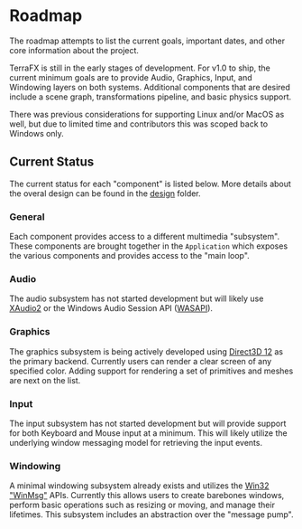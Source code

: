 # Roadmap

The roadmap attempts to list the current goals, important dates, and other core information about the project.

TerraFX is still in the early stages of development. For v1.0 to ship, the current minimum goals are to provide Audio, Graphics, Input, and Windowing layers on both systems. Additional components that are desired include a scene graph, transformations pipeline, and basic physics support.

There was previous considerations for supporting Linux and/or MacOS as well, but due to limited time and contributors this was scoped back to Windows only.

## Current Status

The current status for each "component" is listed below. More details about the overal design can be found in the [design](../design) folder.

### General
Each component provides access to a different multimedia "subsystem". These components are brought together in the `Application` which exposes the various components and provides access to the "main loop".

### Audio
The audio subsystem has not started development but will likely use [XAudio2](https://docs.microsoft.com/en-us/windows/win32/xaudio2/xaudio2-introduction) or the Windows Audio Session API ([WASAPI](https://docs.microsoft.com/en-us/windows/win32/coreaudio/wasapi)).

### Graphics
The graphics subsystem is being actively developed using [Direct3D 12](https://docs.microsoft.com/en-us/windows/win32/direct3d12/what-is-directx-12-) as the primary backend. Currently users can render a clear screen of any specified color. Adding support for rendering a set of primitives and meshes are next on the list.

### Input
The input subsystem has not started development but will provide support for both Keyboard and Mouse input at a minimum. This will likely utilize the underlying window messaging model for retrieving the input events.

### Windowing
A minimal windowing subsystem already exists and utilizes the [Win32 "WinMsg"](https://docs.microsoft.com/en-us/windows/win32/api/_winmsg/) APIs. Currently this allows users to create barebones windows, perform basic operations such as resizing or moving, and manage their lifetimes. This subsystem includes an abstraction over the "message pump".
